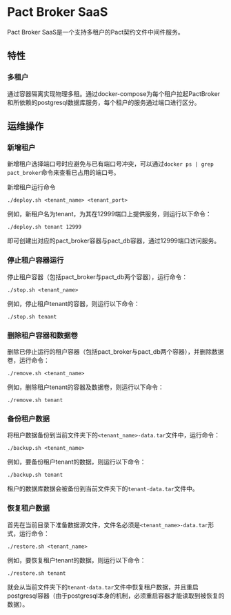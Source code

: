 # Pact Broker SaaS

Pact Broker SaaS是一个支持多租户的Pact契约文件中间件服务。

## 特性

### 多租户

通过容器隔离实现物理多租。通过docker-compose为每个租户拉起PactBroker和所依赖的postgresql数据库服务，每个租户的服务通过端口进行区分。

## 运维操作

### 新增租户

新增租户选择端口号时应避免与已有端口号冲突，可以通过`docker ps | grep pact_broker`命令来查看已占用的端口号。

新增租户运行命令

`./deploy.sh <tenant_name> <tenant_port>`

例如，新租户名为tenant，为其在12999端口上提供服务，则运行以下命令：

`./deploy.sh tenant 12999`

即可创建出对应的pact_broker容器与pact_db容器，通过12999端口访问服务。

### 停止租户容器运行

停止租户容器（包括pact_broker与pact_db两个容器），运行命令：

`./stop.sh <tenant_name>`

例如，停止租户tenant的容器，则运行以下命令：

`./stop.sh tenant`

### 删除租户容器和数据卷

删除已停止运行的租户容器（包括pact_broker与pact_db两个容器），并删除数据卷，运行命令：

`./remove.sh <tenant_name>`

例如，删除租户tenant的容器及数据卷，则运行以下命令：

`./remove.sh tenant`

### 备份租户数据

将租户数据备份到当前文件夹下的`<tenant_name>-data.tar`文件中，运行命令：

`./backup.sh <tenant_name>`

例如，要备份租户tenant的数据，则运行以下命令：

`./backup.sh tenant`

租户的数据库数据会被备份到当前文件夹下的`tenant-data.tar`文件中。

### 恢复租户数据

首先在当前目录下准备数据源文件，文件名必须是`<tenant_name>-data.tar`形式，运行命令：

`./restore.sh <tenant_name>`

例如，要恢复租户tenant的数据，则运行以下命令：

`./restore.sh tenant`

就会从当前文件夹下的`tenant-data.tar`文件中恢复租户数据，并且重启postgresql容器（由于postgresql本身的机制，必须重启容器才能读取到被恢复的数据）。
